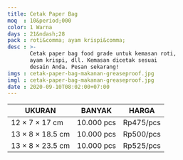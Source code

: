 ```yaml
---
title: Cetak Paper Bag
moq  : 10&period;000
color: 1 Warna
days : 21&ndash;28
pack : roti&comma; ayam krispi&comma;
desc : >-
       Cetak paper bag food grade untuk kemasan roti,
       ayam krispi, dll. Kemasan dicetak sesuai
       desain Anda. Pesan sekarang!
imgs : cetak-paper-bag-makanan-greaseproof.jpg
imgl : cetak-paper-bag-makanan-greaseproof.jpg
date : 2020-09-10T08:02:00+07:00
---
```


UKURAN                       | BANYAK     | HARGA
---------------------------- | ---------- | ---------
12 &times; 7 &times; 17 cm   | 10.000 pcs | Rp475/pcs
13 &times; 8 &times; 18.5 cm | 10.000 pcs | Rp500/pcs
13 &times; 8 &times; 23.5 cm | 10.000 pcs | Rp525/pcs